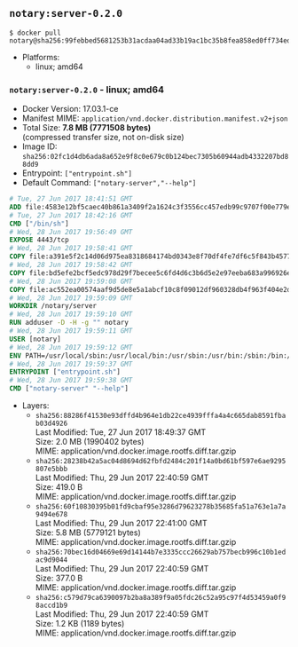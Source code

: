 ## `notary:server-0.2.0`

```console
$ docker pull notary@sha256:99febbed5681253b31acdaa04ad33b19ac1bc35b8fea858ed0ff734ede9836aa
```

-	Platforms:
	-	linux; amd64

### `notary:server-0.2.0` - linux; amd64

-	Docker Version: 17.03.1-ce
-	Manifest MIME: `application/vnd.docker.distribution.manifest.v2+json`
-	Total Size: **7.8 MB (7771508 bytes)**  
	(compressed transfer size, not on-disk size)
-	Image ID: `sha256:02fc1d4db6ada8a652e9f8c0e679c0b124bec7305b60944adb4332207bd88dd9`
-	Entrypoint: `["entrypoint.sh"]`
-	Default Command: `["notary-server","--help"]`

```dockerfile
# Tue, 27 Jun 2017 18:41:51 GMT
ADD file:4583e12bf5caec40b861a3409f2a1624c3f3556cc457edb99c9707f00e779e45 in / 
# Tue, 27 Jun 2017 18:42:16 GMT
CMD ["/bin/sh"]
# Wed, 28 Jun 2017 19:56:49 GMT
EXPOSE 4443/tcp
# Wed, 28 Jun 2017 19:58:41 GMT
COPY file:a391e5f2c14d06d975ea8318684174bd0343e8f70df4fe7df6c5f843b4577f75 in /notary/server/ 
# Wed, 28 Jun 2017 19:58:42 GMT
COPY file:bd5efe2bcf5edc978d29f7becee5c6fd4d6c3b6d5e2e97eeba683a996926ebe6 in /notary/server/ 
# Wed, 28 Jun 2017 19:59:08 GMT
COPY file:ac552ea00574aaf9d5de8e5a1abcf10c8f09012df960328db4f963f404e2d409 in /notary/server/ 
# Wed, 28 Jun 2017 19:59:09 GMT
WORKDIR /notary/server
# Wed, 28 Jun 2017 19:59:10 GMT
RUN adduser -D -H -g "" notary
# Wed, 28 Jun 2017 19:59:11 GMT
USER [notary]
# Wed, 28 Jun 2017 19:59:12 GMT
ENV PATH=/usr/local/sbin:/usr/local/bin:/usr/sbin:/usr/bin:/sbin:/bin:/notary/server
# Wed, 28 Jun 2017 19:59:37 GMT
ENTRYPOINT ["entrypoint.sh"]
# Wed, 28 Jun 2017 19:59:38 GMT
CMD ["notary-server" "--help"]
```

-	Layers:
	-	`sha256:88286f41530e93dffd4b964e1db22ce4939fffa4a4c665dab8591fbab03d4926`  
		Last Modified: Tue, 27 Jun 2017 18:49:37 GMT  
		Size: 2.0 MB (1990402 bytes)  
		MIME: application/vnd.docker.image.rootfs.diff.tar.gzip
	-	`sha256:28238b42a5ac04d8694d62fbfd2484c201f14a0bd61bf597e6ae9295807e5bbb`  
		Last Modified: Thu, 29 Jun 2017 22:40:59 GMT  
		Size: 419.0 B  
		MIME: application/vnd.docker.image.rootfs.diff.tar.gzip
	-	`sha256:60f10830395b01fd9cbaf95e3286d79623278b35685fa51a763e1a7a9494e678`  
		Last Modified: Thu, 29 Jun 2017 22:41:00 GMT  
		Size: 5.8 MB (5779121 bytes)  
		MIME: application/vnd.docker.image.rootfs.diff.tar.gzip
	-	`sha256:70bec16d04669e69d14144b7e3335ccc26629ab757becb996c10b1edac9d9044`  
		Last Modified: Thu, 29 Jun 2017 22:40:59 GMT  
		Size: 377.0 B  
		MIME: application/vnd.docker.image.rootfs.diff.tar.gzip
	-	`sha256:c579d79ca6390097b2ba8a389f9a05fdc26c52a95c97f4d53459a0f98accd1b9`  
		Last Modified: Thu, 29 Jun 2017 22:40:59 GMT  
		Size: 1.2 KB (1189 bytes)  
		MIME: application/vnd.docker.image.rootfs.diff.tar.gzip
